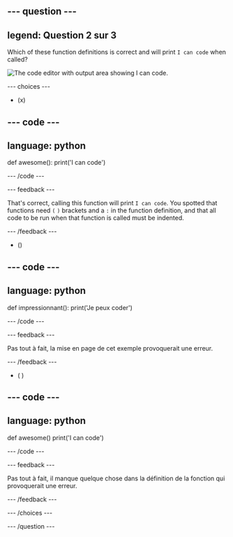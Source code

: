 ## --- question ---

## legend: Question 2 sur 3

Which of these function definitions is correct and will print `I can code` when called?

![The code editor with output area showing I can code.](images/quiz2.png)

\--- choices ---

- (x)

## --- code ---

## language: python

def awesome():
print('I can code')

\--- /code ---

\--- feedback ---

That's correct, calling this function will print `I can code`. You spotted that functions need `(` `)` brackets and a `:` in the function definition, and that all code to be run when that function is called must be indented.

\--- /feedback ---

- ()

## --- code ---

## language: python

def impressionnant():
print('Je peux coder')

\--- /code ---

\--- feedback ---

Pas tout à fait, la mise en page de cet exemple provoquerait une erreur.

\--- /feedback ---

- ( )

## --- code ---

## language: python

def awesome()
print('I can code')

\--- /code ---

\--- feedback ---

Pas tout à fait, il manque quelque chose dans la définition de la fonction qui provoquerait une erreur.

\--- /feedback ---

\--- /choices ---

\--- /question ---
